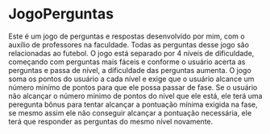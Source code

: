 # JogoPerguntas
 Este é um jogo de perguntas e respostas desenvolvido por mim, com o auxílio de professores na faculdade. Todas as perguntas desse jogo são relacionadas ao futebol. O jogo está separado por 4 níveis de dificuldade, começando com perguntas mais fáceis e conforme o usuário acerta as perguntas e passa de nível, a dificuldade das perguntas aumenta. O jogo soma os pontos do usuário a cada nível e exige que o usuário alcance um número minímo de pontos para que ele possa passar de fase. Se o usuário não alcançar o número mínimo de pontos do nível que ele está, ele terá uma peregunta bônus para tentar alcançar a pontuação mínima exigida na fase, se mesmo assim ele não conseguir alcançar a pontuação necessária, ele terá que responder as perguntas do mesmo nível novamente.
